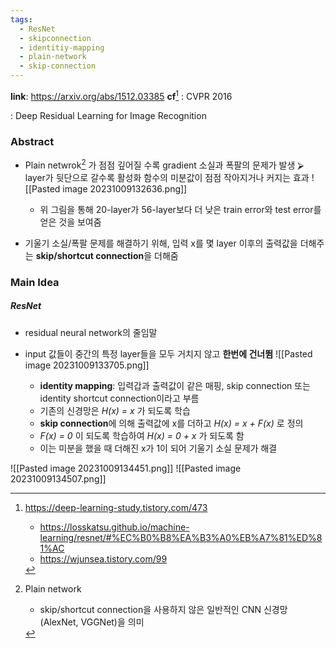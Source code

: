 ```yaml
---
tags:
  - ResNet
  - skipconnection
  - identitiy-mapping
  - plain-network
  - skip-connection
---
```


**link**: https://arxiv.org/abs/1512.03385 
**cf**[^0] : CVPR 2016

: Deep Residual Learning for Image Recognition


### Abstract

- Plain netwrok[^1] 가 점점 깊어질 수록 gradient 소실과 폭팔의 문제가 발생 
	⮚   layer가 뒷단으로 갈수록 활성화 함수의 미분값이 점점 작아지거나 커지는 효과
	![[Pasted image 20231009132636.png]]
	- 위 그림을 통해 20-layer가 56-layer보다 더 낮은 train error와 test error를 얻은 것을 보여줌

-  기울기 소실/폭팔 문제를 해결하기 위해, 입력 x를 몇 layer 이후의 출력값을 더해주는 **skip/shortcut connection**을 더해줌


### Main Idea

##### ResNet
- residual neural network의 줄임말
- input 값들이 중간의 특정 layer들을 모두 거치지 않고 **한번에 건너뜀**
	![[Pasted image 20231009133705.png]]
	 
	-  **identity mapping**: 입력갑과 출력값이 같은 매핑, skip connection 또는 identity shortcut connection이라고 부름  
	- 기존의 신경망은 _H(x) = x_ 가 되도록 학습
	- **skip connection**에 의해 출력값에 x를 더하고 _H(x) = x + F(x)_ 로 정의
	- _F(x) = 0_ 이 되도록 학습하여 _H(x) = 0 + x_ 가 되도록 함
	- 이는 미분을 했을 때 더해진 x가 1이 되어 기울기 소실 문제가 해결


![[Pasted image 20231009134451.png]]
![[Pasted image 20231009134507.png]]





[^0]: https://deep-learning-study.tistory.com/473
	- https://losskatsu.github.io/machine-learning/resnet/#%EC%B0%B8%EA%B3%A0%EB%A7%81%ED%81%AC
	- https://wjunsea.tistory.com/99

[^1]: Plain network
	- skip/shortcut connection을 사용하지 않은 일반적인 CNN 신경망(AlexNet, VGGNet)을 의미